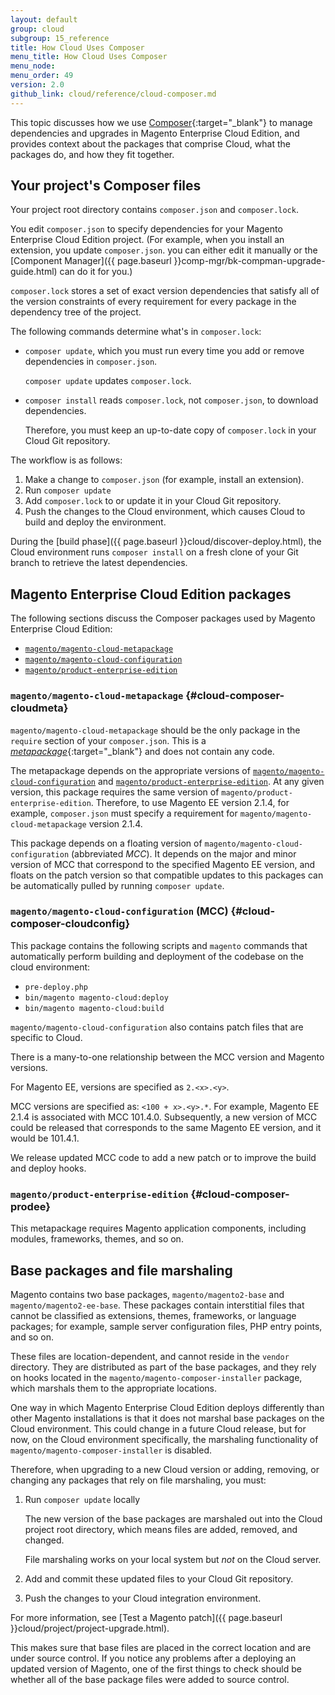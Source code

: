 ```yaml
---
layout: default
group: cloud
subgroup: 15_reference
title: How Cloud Uses Composer
menu_title: How Cloud Uses Composer
menu_node: 
menu_order: 49
version: 2.0
github_link: cloud/reference/cloud-composer.md
---
```


This topic discusses how we use [Composer](https://getcomposer.org/doc){:target="_blank"} to manage dependencies and upgrades in Magento Enterprise Cloud Edition, and provides context about the packages that comprise Cloud, what the packages do, and how they fit together.

## Your project's Composer files
Your project root directory contains `composer.json` and `composer.lock`. 

You edit `composer.json` to specify dependencies for your Magento Enterprise Cloud Edition project. (For example, when you install an extension, you update `composer.json`. you can either edit it manually or the [Component Manager]({{ page.baseurl }}comp-mgr/bk-compman-upgrade-guide.html) can do it for you.)

`composer.lock` stores a set of exact version dependencies that satisfy all of the version constraints of every requirement for every package in the dependency tree of the project.

The following commands determine what's in `composer.lock`:

*	`composer update`, which you must run every time you add or remove dependencies in `composer.json`.

	`composer update` updates `composer.lock`. 

*	`composer install` reads `composer.lock`, not `composer.json`, to download dependencies. 

	Therefore, you must keep an up-to-date copy of `composer.lock` in your Cloud Git repository. 

The workflow is as follows:

1.	Make a change to `composer.json` (for example, install an extension).
2.	Run `composer update`
3.	Add `composer.lock` to or update it in your Cloud Git repository.
4.	Push the changes to the Cloud environment, which causes Cloud to build and deploy the environment.

During the [build phase]({{ page.baseurl }}cloud/discover-deploy.html), the Cloud environment runs `composer install` on a fresh clone of your Git branch to retrieve the latest dependencies.

## Magento Enterprise Cloud Edition packages
The following sections discuss the Composer packages used by Magento Enterprise Cloud Edition:

*	[`magento/magento-cloud-metapackage`](#cloud-composer-cloudmeta)
*	[`magento/magento-cloud-configuration`](#cloud-composer-cloudconfig)
*	[`magento/product-enterprise-edition`](#cloud-composer-prodee)

### `magento/magento-cloud-metapackage` {#cloud-composer-cloudmeta}
`magento/magento-cloud-metapackage` should be the only package in the `require` section of your `composer.json`. This is a [_metapackage_](https://getcomposer.org/doc/04-schema.md#type){:target="_blank"} and does not contain any code. 

The metapackage depends on the appropriate versions of [`magento/magento-cloud-configuration`](#cloud-composer-cloudconfig) and [`magento/product-enterprise-edition`](#cloud-composer-prodee). At any given version, this package requires the same version of `magento/product-enterprise-edition`. Therefore, to use Magento EE version 2.1.4, for example, `composer.json` must specify a requirement for `magento/magento-cloud-metapackage` version 2.1.4. 

This package depends on a floating version of `magento/magento-cloud-configuration` (abbreviated _MCC_). It depends on the major and minor version of MCC that correspond to the specified Magento EE version, and floats on the patch version so that compatible updates to this packages can be automatically pulled by running `composer update`.

### `magento/magento-cloud-configuration` (MCC) {#cloud-composer-cloudconfig}
This package contains the following scripts and `magento` commands that automatically perform building and deployment of the codebase on the cloud environment:

 * `pre-deploy.php`
 * `bin/magento magento-cloud:deploy`
 * `bin/magento magento-cloud:build`

`magento/magento-cloud-configuration` also contains patch files that are specific to Cloud.

There is a many-to-one relationship between the MCC version and Magento versions. 

For Magento EE, versions are specified as `2.<x>.<y>`. 

MCC versions are specified as: `<100 + x>.<y>.*`. For example, Magento EE 2.1.4 is associated with MCC 101.4.0. Subsequently, a new version of MCC could be released that corresponds to the same Magento EE version, and it would be 101.4.1. 

We release updated MCC code to add a new patch or to improve the build and deploy hooks.

### `magento/product-enterprise-edition` {#cloud-composer-prodee}
This metapackage requires Magento application components, including modules, frameworks, themes, and so on. 

## Base packages and file marshaling
Magento contains two base packages, `magento/magento2-base` and `magento/magento2-ee-base`. These packages contain interstitial files that cannot be classified as extensions, themes, frameworks, or language packages; for example, sample server configuration files, PHP entry points, and so on.

These files are location-dependent, and cannot reside in the `vendor` directory. They are distributed as part of the base packages, and they rely on hooks located in the `magento/magento-composer-installer` package, which marshals them to the appropriate locations.

One way in which Magento Enterprise Cloud Edition deploys differently than other Magento installations is that it does not marshal base packages on the Cloud environment. This could change in a future Cloud release, but for now, on the Cloud environment specifically, the marshaling functionality of `magento/magento-composer-installer` is disabled. 

Therefore, when upgrading to a new Cloud version or adding, removing, or changing any packages that rely on file marshaling, you must:

1.	Run `composer update` locally

	The new version of the base packages are marshaled out into the Cloud project root directory, which means files are added, removed, and changed. 
	
	File marshaling works on your local system but _not_ on the Cloud server.
	
2.	Add and commit these updated files to your Cloud Git repository.
3.	Push the changes to your Cloud integration environment.

For more information, see [Test a Magento patch]({{ page.baseurl }}cloud/project/project-upgrade.html).

This makes sure that base files are placed in the correct location and are under source control. If you notice any problems after a deploying an updated version of Magento, one of the first things to check should be whether all of the base package files were added to source control.


